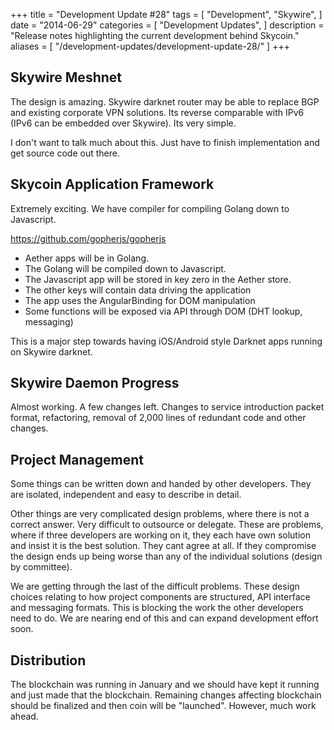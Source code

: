 +++
title = "Development Update #28"
tags = [
    "Development",
    "Skywire",
]
date = "2014-06-29"
categories = [
    "Development Updates",
]
description = "Release notes highlighting the current development behind Skycoin."
aliases = [
	"/development-updates/development-update-28/"
]
+++

## Skywire Meshnet

The design is amazing. Skywire darknet router may be able to replace BGP and existing corporate VPN solutions. Its reverse comparable with IPv6 (IPv6 can be embedded over Skywire). Its very simple.

I don't want to talk much about this. Just have to finish implementation and get source code out there.

## Skycoin Application Framework

Extremely exciting.  We have compiler for compiling Golang down to Javascript.

https://github.com/gopherjs/gopherjs

- Aether apps will be in Golang.
- The Golang will be compiled down to Javascript.
- The Javascript app will be stored in key zero in the Aether store.
- The other keys will contain data driving the application
- The app uses the AngularBinding for DOM manipulation
- Some functions will be exposed via API through DOM (DHT lookup, messaging)

This is a major step towards having iOS/Android style Darknet apps running on Skywire darknet.

## Skywire Daemon Progress

Almost working. A few changes left. Changes to service introduction packet format, refactoring, removal of 2,000 lines of redundant code and other changes.

## Project Management

Some things can be written down and handed by other developers. They are isolated, independent and easy to describe in detail.

Other things are very complicated design problems, where there is not a correct answer. Very difficult to outsource or delegate. These are problems, where if three developers are working on it, they each have own solution and insist it is the best solution. They cant agree at all. If they compromise the design ends up being worse than any of the individual solutions (design by committee).

We are getting through the last of the difficult problems. These design choices relating to how project components are structured, API interface and messaging formats. This is blocking the work the other developers need to do.  We are nearing end of this and can expand development effort soon.

## Distribution

The blockchain was running in January and we should have kept it running and just made that the blockchain. Remaining changes affecting blockchain should be finalized and then coin will be "launched". However, much work ahead.
